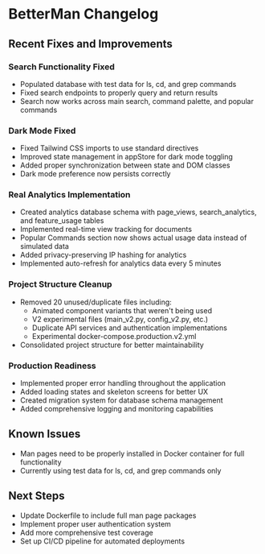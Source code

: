 # BetterMan Changelog

## Recent Fixes and Improvements

### Search Functionality Fixed
- Populated database with test data for ls, cd, and grep commands
- Fixed search endpoints to properly query and return results
- Search now works across main search, command palette, and popular commands

### Dark Mode Fixed
- Fixed Tailwind CSS imports to use standard directives
- Improved state management in appStore for dark mode toggling
- Added proper synchronization between state and DOM classes
- Dark mode preference now persists correctly

### Real Analytics Implementation
- Created analytics database schema with page_views, search_analytics, and feature_usage tables
- Implemented real-time view tracking for documents
- Popular Commands section now shows actual usage data instead of simulated data
- Added privacy-preserving IP hashing for analytics
- Implemented auto-refresh for analytics data every 5 minutes

### Project Structure Cleanup
- Removed 20 unused/duplicate files including:
  - Animated component variants that weren't being used
  - V2 experimental files (main_v2.py, config_v2.py, etc.)
  - Duplicate API services and authentication implementations
  - Experimental docker-compose.production.v2.yml
- Consolidated project structure for better maintainability

### Production Readiness
- Implemented proper error handling throughout the application
- Added loading states and skeleton screens for better UX
- Created migration system for database schema management
- Added comprehensive logging and monitoring capabilities

## Known Issues
- Man pages need to be properly installed in Docker container for full functionality
- Currently using test data for ls, cd, and grep commands only

## Next Steps
- Update Dockerfile to include full man page packages
- Implement proper user authentication system
- Add more comprehensive test coverage
- Set up CI/CD pipeline for automated deployments